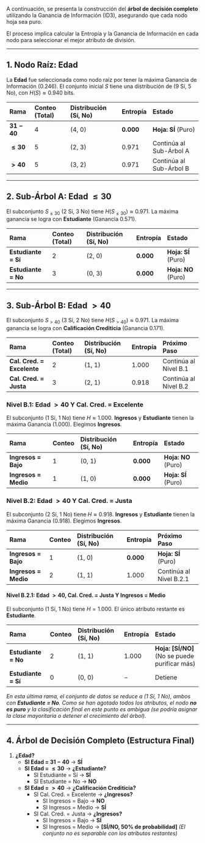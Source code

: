A continuación, se presenta la construcción del **árbol de decisión completo** utilizando la Ganancia de Información (ID3), asegurando que cada nodo hoja sea puro.

El proceso implica calcular la Entropía y la Ganancia de Información en cada nodo para seleccionar el mejor atributo de división.

---

## 1. Nodo Raíz: Edad

La **Edad** fue seleccionada como nodo raíz por tener la máxima Ganancia de Información ($0.246$). El conjunto inicial $S$ tiene una distribución de (9 Sí, 5 No), con $H(S) \approx 0.940$ bits.

| Rama | Conteo (Total) | Distribución (Sí, No) | Entropía | Estado |
| :--- | :--- | :--- | :--- | :--- |
| **$31-40$** | 4 | (4, 0) | $\mathbf{0.000}$ | **Hoja: SÍ** (Puro) |
| **$\leq 30$** | 5 | (2, 3) | $0.971$ | Continúa al Sub-Árbol A |
| **$> 40$** | 5 | (3, 2) | $0.971$ | Continúa al Sub-Árbol B |

---

## 2. Sub-Árbol A: Edad $\leq 30$

El subconjunto $S_{\leq 30}$ (2 Sí, 3 No) tiene $H(S_{\leq 30}) \approx 0.971$. La máxima ganancia se logra con **Estudiante** (Ganancia $0.571$).

| Rama | Conteo (Total) | Distribución (Sí, No) | Entropía | Estado |
| :--- | :--- | :--- | :--- | :--- |
| **Estudiante = Sí** | 2 | (2, 0) | $\mathbf{0.000}$ | **Hoja: SÍ** (Puro) |
| **Estudiante = No** | 3 | (0, 3) | $\mathbf{0.000}$ | **Hoja: NO** (Puro) |

---

## 3. Sub-Árbol B: Edad $> 40$

El subconjunto $S_{> 40}$ (3 Sí, 2 No) tiene $H(S_{> 40}) \approx 0.971$. La máxima ganancia se logra con **Calificación Crediticia** (Ganancia $0.171$).

| Rama | Conteo (Total) | Distribución (Sí, No) | Entropía | Próximo Paso |
| :--- | :--- | :--- | :--- | :--- |
| **Cal. Cred. = Excelente** | 2 | (1, 1) | $1.000$ | Continúa al Nivel B.1 |
| **Cal. Cred. = Justa** | 3 | (2, 1) | $0.918$ | Continúa al Nivel B.2 |

### Nivel B.1: Edad $> 40$ Y Cal. Cred. = Excelente

El subconjunto (1 Sí, 1 No) tiene $H \approx 1.000$. **Ingresos** y **Estudiante** tienen la máxima Ganancia ($1.000$). Elegimos **Ingresos**.

| Rama | Conteo | Distribución (Sí, No) | Entropía | Estado |
| :--- | :--- | :--- | :--- | :--- |
| **Ingresos = Bajo** | 1 | (0, 1) | $\mathbf{0.000}$ | **Hoja: NO** (Puro) |
| **Ingresos = Medio** | 1 | (1, 0) | $\mathbf{0.000}$ | **Hoja: SÍ** (Puro) |

### Nivel B.2: Edad $> 40$ Y Cal. Cred. = Justa

El subconjunto (2 Sí, 1 No) tiene $H \approx 0.918$. **Ingresos** y **Estudiante** tienen la máxima Ganancia ($0.918$). Elegimos **Ingresos**.

| Rama | Conteo | Distribución (Sí, No) | Entropía | Próximo Paso |
| :--- | :--- | :--- | :--- | :--- |
| **Ingresos = Bajo** | 1 | (1, 0) | $\mathbf{0.000}$ | **Hoja: SÍ** (Puro) |
| **Ingresos = Medio** | 2 | (1, 1) | $1.000$ | Continúa al Nivel B.2.1 |

#### Nivel B.2.1: Edad $> 40$, Cal. Cred. = Justa Y Ingresos = Medio

El subconjunto (1 Sí, 1 No) tiene $H = 1.000$. El único atributo restante es **Estudiante**.

| Rama | Conteo | Distribución (Sí, No) | Entropía | Estado |
| :--- | :--- | :--- | :--- | :--- |
| **Estudiante = No** | 2 | (1, 1) | $1.000$ | **Hoja: [SÍ/NO]** (No se puede purificar más) |
| **Estudiante = Sí** | 0 | (0, 0) | $-$ | Detiene |

*En esta última rama, el conjunto de datos se reduce a (1 Sí, 1 No), ambos con **Estudiante = No**. Como se han agotado todos los atributos, el nodo **no es puro** y la clasificación final en este punto es ambigua (se podría asignar la clase mayoritaria o detener el crecimiento del árbol).*

---

## 4. Árbol de Decisión Completo (Estructura Final)

1.  **¿Edad?**
    * **SI Edad = $31-40$** $\rightarrow$ **SÍ**
    * **SI Edad = $\leq 30$** $\rightarrow$ **¿Estudiante?**
        * SI Estudiante = Sí $\rightarrow$ **SÍ**
        * SI Estudiante = No $\rightarrow$ **NO**
    * **SI Edad = $> 40$** $\rightarrow$ **¿Calificación Crediticia?**
        * SI Cal. Cred. = Excelente $\rightarrow$ **¿Ingresos?**
            * SI Ingresos = Bajo $\rightarrow$ **NO**
            * SI Ingresos = Medio $\rightarrow$ **SÍ**
        * SI Cal. Cred. = Justa $\rightarrow$ **¿Ingresos?**
            * SI Ingresos = Bajo $\rightarrow$ **SÍ**
            * SI Ingresos = Medio $\rightarrow$ **[SÍ/NO, 50% de probabilidad]** *(El conjunto no es separable con los atributos restantes)*

